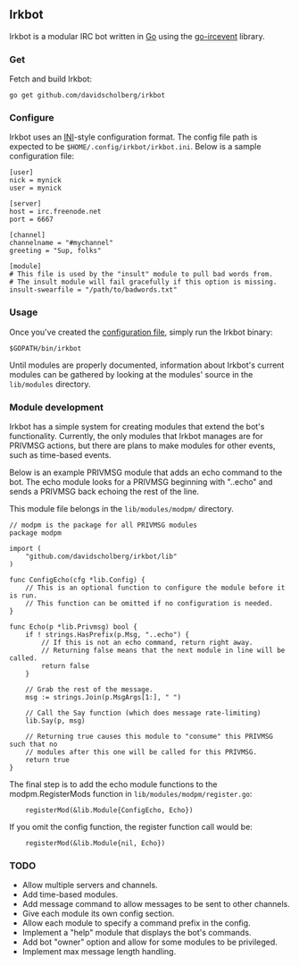 ## Irkbot

Irkbot is a modular IRC bot written in [Go](https://golang.org/) using the [go-ircevent](https://github.com/thoj/go-ircevent) library.

### Get

Fetch and build Irkbot:

```
go get github.com/davidscholberg/irkbot
```

### Configure

Irkbot uses an [INI](https://en.wikipedia.org/wiki/INI_file)-style configuration format. The config file path is expected to be `$HOME/.config/irkbot/irkbot.ini`. Below is a sample configuration file:

```
[user]
nick = mynick
user = mynick

[server]
host = irc.freenode.net
port = 6667

[channel]
channelname = "#mychannel"
greeting = "Sup, folks"

[module]
# This file is used by the "insult" module to pull bad words from.
# The insult module will fail gracefully if this option is missing.
insult-swearfile = "/path/to/badwords.txt"
```

### Usage

Once you've created the [configuration file](#configure), simply run the Irkbot binary:

```
$GOPATH/bin/irkbot
```

Until modules are properly documented, information about Irkbot's current modules can be gathered by looking at the modules' source in the `lib/modules` directory.

### Module development

Irkbot has a simple system for creating modules that extend the bot's functionality. Currently, the only modules that Irkbot manages are for PRIVMSG actions, but there are plans to make modules for other events, such as time-based events.

Below is an example PRIVMSG module that adds an echo command to the bot. The echo module looks for a PRIVMSG beginning with "..echo" and sends a PRIVMSG back echoing the rest of the line.

This module file belongs in the `lib/modules/modpm/` directory.

```golang
// modpm is the package for all PRIVMSG modules
package modpm

import (
    "github.com/davidscholberg/irkbot/lib"
)

func ConfigEcho(cfg *lib.Config) {
    // This is an optional function to configure the module before it is run.
    // This function can be omitted if no configuration is needed.
}

func Echo(p *lib.Privmsg) bool {
    if ! strings.HasPrefix(p.Msg, "..echo") {
        // If this is not an echo command, return right away.
        // Returning false means that the next module in line will be called.
        return false
    }

    // Grab the rest of the message.
    msg := strings.Join(p.MsgArgs[1:], " ")

    // Call the Say function (which does message rate-limiting)
    lib.Say(p, msg)

    // Returning true causes this module to "consume" this PRIVMSG such that no
    // modules after this one will be called for this PRIVMSG.
    return true
}
```

The final step is to add the echo module functions to the modpm.RegisterMods function in `lib/modules/modpm/register.go`:

```golang
    registerMod(&lib.Module{ConfigEcho, Echo})
```

If you omit the config function, the register function call would be:

```golang
    registerMod(&lib.Module{nil, Echo})
```

### TODO

* Allow multiple servers and channels.
* Add time-based modules.
* Add message command to allow messages to be sent to other channels.
* Give each module its own config section.
* Allow each module to specify a command prefix in the config.
* Implement a "help" module that displays the bot's commands.
* Add bot "owner" option and allow  for some modules to be privileged.
* Implement max message length handling.
